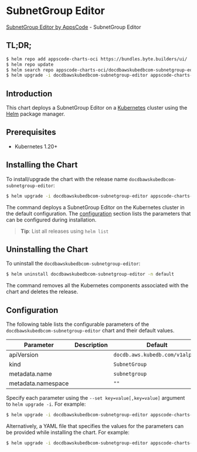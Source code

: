 # SubnetGroup Editor

[SubnetGroup Editor by AppsCode](https://appscode.com) - SubnetGroup Editor

## TL;DR;

```bash
$ helm repo add appscode-charts-oci https://bundles.byte.builders/ui/
$ helm repo update
$ helm search repo appscode-charts-oci/docdbawskubedbcom-subnetgroup-editor --version=v0.7.0
$ helm upgrade -i docdbawskubedbcom-subnetgroup-editor appscode-charts-oci/docdbawskubedbcom-subnetgroup-editor -n default --create-namespace --version=v0.7.0
```

## Introduction

This chart deploys a SubnetGroup Editor on a [Kubernetes](http://kubernetes.io) cluster using the [Helm](https://helm.sh) package manager.

## Prerequisites

- Kubernetes 1.20+

## Installing the Chart

To install/upgrade the chart with the release name `docdbawskubedbcom-subnetgroup-editor`:

```bash
$ helm upgrade -i docdbawskubedbcom-subnetgroup-editor appscode-charts-oci/docdbawskubedbcom-subnetgroup-editor -n default --create-namespace --version=v0.7.0
```

The command deploys a SubnetGroup Editor on the Kubernetes cluster in the default configuration. The [configuration](#configuration) section lists the parameters that can be configured during installation.

> **Tip**: List all releases using `helm list`

## Uninstalling the Chart

To uninstall the `docdbawskubedbcom-subnetgroup-editor`:

```bash
$ helm uninstall docdbawskubedbcom-subnetgroup-editor -n default
```

The command removes all the Kubernetes components associated with the chart and deletes the release.

## Configuration

The following table lists the configurable parameters of the `docdbawskubedbcom-subnetgroup-editor` chart and their default values.

|     Parameter      | Description |                  Default                   |
|--------------------|-------------|--------------------------------------------|
| apiVersion         |             | <code>docdb.aws.kubedb.com/v1alpha1</code> |
| kind               |             | <code>SubnetGroup</code>                   |
| metadata.name      |             | <code>subnetgroup</code>                   |
| metadata.namespace |             | <code>""</code>                            |


Specify each parameter using the `--set key=value[,key=value]` argument to `helm upgrade -i`. For example:

```bash
$ helm upgrade -i docdbawskubedbcom-subnetgroup-editor appscode-charts-oci/docdbawskubedbcom-subnetgroup-editor -n default --create-namespace --version=v0.7.0 --set apiVersion=docdb.aws.kubedb.com/v1alpha1
```

Alternatively, a YAML file that specifies the values for the parameters can be provided while
installing the chart. For example:

```bash
$ helm upgrade -i docdbawskubedbcom-subnetgroup-editor appscode-charts-oci/docdbawskubedbcom-subnetgroup-editor -n default --create-namespace --version=v0.7.0 --values values.yaml
```
